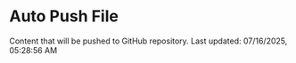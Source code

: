 # Auto Push File

Content that will be pushed to GitHub repository.
Last updated: 07/16/2025, 05:28:56 AM
